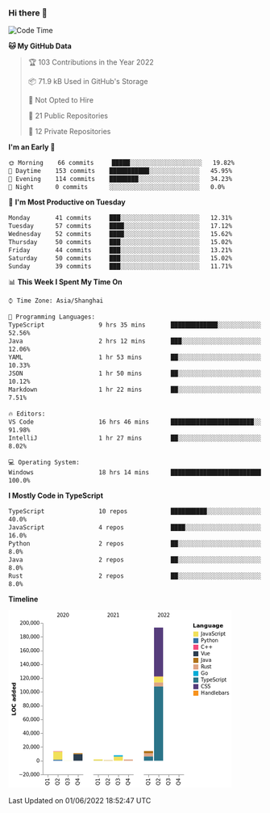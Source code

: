 ### Hi there 👋

<!--START_SECTION:waka-->
![Code Time](http://img.shields.io/badge/Code%20Time-0%20secs-blue)

**🐱 My GitHub Data** 

> 🏆 103 Contributions in the Year 2022
 > 
> 📦 71.9 kB Used in GitHub's Storage 
 > 
> 🚫 Not Opted to Hire
 > 
> 📜 21 Public Repositories 
 > 
> 🔑 12 Private Repositories  
 > 
**I'm an Early 🐤** 

```text
🌞 Morning    66 commits     █████░░░░░░░░░░░░░░░░░░░░   19.82% 
🌆 Daytime    153 commits    ███████████░░░░░░░░░░░░░░   45.95% 
🌃 Evening    114 commits    ████████░░░░░░░░░░░░░░░░░   34.23% 
🌙 Night      0 commits      ░░░░░░░░░░░░░░░░░░░░░░░░░   0.0%

```
📅 **I'm Most Productive on Tuesday** 

```text
Monday       41 commits     ███░░░░░░░░░░░░░░░░░░░░░░   12.31% 
Tuesday      57 commits     ████░░░░░░░░░░░░░░░░░░░░░   17.12% 
Wednesday    52 commits     ████░░░░░░░░░░░░░░░░░░░░░   15.62% 
Thursday     50 commits     ███░░░░░░░░░░░░░░░░░░░░░░   15.02% 
Friday       44 commits     ███░░░░░░░░░░░░░░░░░░░░░░   13.21% 
Saturday     50 commits     ███░░░░░░░░░░░░░░░░░░░░░░   15.02% 
Sunday       39 commits     ███░░░░░░░░░░░░░░░░░░░░░░   11.71%

```


📊 **This Week I Spent My Time On** 

```text
⌚︎ Time Zone: Asia/Shanghai

💬 Programming Languages: 
TypeScript               9 hrs 35 mins       █████████████░░░░░░░░░░░░   52.56% 
Java                     2 hrs 12 mins       ███░░░░░░░░░░░░░░░░░░░░░░   12.06% 
YAML                     1 hr 53 mins        ██░░░░░░░░░░░░░░░░░░░░░░░   10.33% 
JSON                     1 hr 50 mins        ██░░░░░░░░░░░░░░░░░░░░░░░   10.12% 
Markdown                 1 hr 22 mins        ██░░░░░░░░░░░░░░░░░░░░░░░   7.51%

🔥 Editors: 
VS Code                  16 hrs 46 mins      ███████████████████████░░   91.98% 
IntelliJ                 1 hr 27 mins        ██░░░░░░░░░░░░░░░░░░░░░░░   8.02%

💻 Operating System: 
Windows                  18 hrs 14 mins      █████████████████████████   100.0%

```

**I Mostly Code in TypeScript** 

```text
TypeScript               10 repos            ██████████░░░░░░░░░░░░░░░   40.0% 
JavaScript               4 repos             ████░░░░░░░░░░░░░░░░░░░░░   16.0% 
Python                   2 repos             ██░░░░░░░░░░░░░░░░░░░░░░░   8.0% 
Java                     2 repos             ██░░░░░░░░░░░░░░░░░░░░░░░   8.0% 
Rust                     2 repos             ██░░░░░░░░░░░░░░░░░░░░░░░   8.0%

```


**Timeline**

![Chart not found](https://raw.githubusercontent.com/rexcape/rexcape/main/charts/bar_graph.png) 


 Last Updated on 01/06/2022 18:52:47 UTC
<!--END_SECTION:waka-->

<!--
**rexcape/rexcape** is a ✨ _special_ ✨ repository because its `README.md` (this file) appears on your GitHub profile.

Here are some ideas to get you started:

- 🔭 I’m currently working on ...
- 🌱 I’m currently learning ...
- 👯 I’m looking to collaborate on ...
- 🤔 I’m looking for help with ...
- 💬 Ask me about ...
- 📫 How to reach me: ...
- 😄 Pronouns: ...
- ⚡ Fun fact: ...
-->
